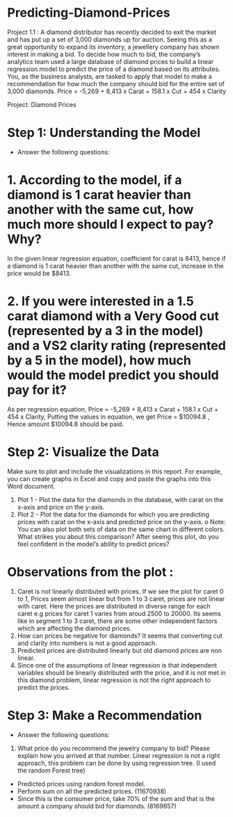 # Predicting-Diamond-Prices
Project 1.1 : A diamond distributor has recently decided to exit the market and has put up a set of 3,000 diamonds up for auction. Seeing this as a great opportunity to expand its inventory, a jewellery company has shown interest in making a bid. To decide how much to bid, the company’s analytics team used a large database of diamond prices to build a linear regression model to predict the price of a diamond based on its attributes. You, as the business analysts, are tasked to apply that model to make a recommendation for how much the company should bid for the entire set of 3,000 diamonds.  Price = -5,269 + 8,413 x Carat + 158.1 x Cut + 454 x Clarity

Project: Diamond Prices 
# Step 1: Understanding the Model
- Answer the following questions:
# 1.	According to the model, if a diamond is 1 carat heavier than another with the same cut, how much more should I expect to pay? Why?
In the given linear regression equation, coefficient for carat is 8413, hence if a diamond is 1 carat heavier than another with the same cut, increase in the price would be $8413.

# 2.	If you were interested in a 1.5 carat diamond with a Very Good cut (represented by a 3 in the model) and a VS2 clarity rating (represented by a 5 in the model), how much would the model predict you should pay for it?
As per regression equation, 
Price = -5,269 + 8,413 x Carat + 158.1 x Cut + 454 x Clarity,
Putting the values in equation, we get Price = $10094.8
, Hence amount $10094.8 should be paid.

# Step 2: Visualize the Data 
Make sure to plot and include the visualizations in this report. For example, you can create graphs in Excel and copy and paste the graphs into this Word document.

1.	Plot 1 - Plot the data for the diamonds in the database, with carat on the x-axis and price on the y-axis. 
2.	Plot 2 - Plot the data for the diamonds for which you are predicting prices with carat on the x-axis and predicted price on the y-axis. 
o	Note: You can also plot both sets of data on the same chart in different colors.
What strikes you about this comparison? After seeing this plot, do you feel confident in the model’s ability to predict prices? 


# Observations from the plot :
1.	Caret is not linearly distributed with prices. If we see the plot for caret 0 to 1, Prices seem almost linear but from 1 to 3 caret, prices are not linear with caret. Here the prices are distributed in diverse range for each caret e.g prices for caret 1 varies from aroud 2500 to 20000. Its seems like in segment 1 to 3 caret, there are some other independent factors which are affecting the diamond prices.
2.	How can prices be negative for diamonds? It seems that converting cut and clarity into numbers is not a good approach. 
3.	Predicted prices are distributed linearly but old diamond prices are non linear.
4.	Since one of the assumptions of linear regression is that independent variables should be linearly distributed with the price, and it is not met in this diamond problem, linear regression is not the right approach to predict the prices.

# Step 3: Make a Recommendation
- Answer the following questions:
1.	What price do you recommend the jewelry company to bid? Please explain how you arrived at that number.
Linear regression is not a right approach, this problem can be done by using regression tree. (I used the random Forest tree)
- Predicted prices using random forest model.
- Perform sum on all the predicted prices. (11670938)
- Since this is the consumer price, take 70% of the sum and that is the amount a company should bid for diamonds. (8169657)
